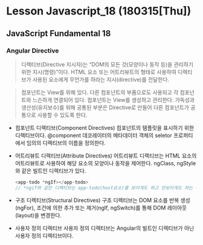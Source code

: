 # Lesson Javascript_18 (180315[Thu])

## JavaScript Fundamental 18

### Angular Directive

> 디렉티브(Directive 지시자)는 “DOM의 모든 것(모양이나 동작 등)을 관리하기 위한 지시(명령)”이다. HTML 요소 또는 어트리뷰트의 형태로 사용하여 디렉티브가 사용된 요소에게 무언가를 하라는 지시(directive)를 전달한다.

> 컴포넌트는 View를 위해 있다. 다른 컴포넌트의 부품으로도 사용되고 각 컴포넌트와 느슨하게 연결되어 있다. 컴포넌트는 View를 생성하고 관리한다. 가독성과 생산성(유지보수)를 위해 공통된 부분은 Directive로 만들어 다른 컴포넌트가 공통으로 사용할 수 있도록 한다.


- 컴포넌트 디렉티브(Component Directives)
  컴포넌트의 템플릿을 표시하기 위한 디렉티브이다. @component 데코레이터의 메타데이터 객체의 seletor 프로퍼티에서 임의의 디렉티브의 이름을 정의한다.

- 어트리뷰트 디렉티브(Attribute Directives)
  어트리뷰트 디렉티브는 HTML 요소의 어트리뷰트로 사용하여 해당 요소의 모양이나 동작을 제어한다. ngClass, ngStyle와 같은 빌트인 디렉티브가 있다.

    ```ts
    <app-todo *ngIf></app-todo>
    // *ngif와 같은 디렉티브는 app-todo(host요소)를 보이게도 하고 안보이게도 하는 구조적 역할을 지시하는 디렉티브이기 때문에 구조 디렉티브라고 한다.
    ```

- 구조 디렉티브(Structural Directives)
  구조 디렉티브는 DOM 요소를 반복 생성(ngFor), 조건에 의한 추가 또는 제거(ngIf, ngSwitch)를 통해 DOM 레이아웃(layout)을 변경한다.

- 사용자 정의 디렉티브
  사용자 정의 디렉티브는 Angular의 빌트인 디렉티브가 아닌 사용자 정의 디렉티브이다.